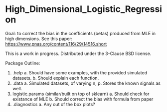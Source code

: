 # High_Dimensional_Logistic_Regression

Goal: to correct the bias in the coefficients (betas) produced from MLE in high dimensions.  See this paper: https://www.pnas.org/content/116/29/14516.short

This is a work in progress. Distributed under the 3-Clause BSD license.

Package Outline:

1. .help
      a. Should have some examples, with the provided simulated datasets.
      b. Should explain each function.
2. .data
      a. Simulated datasets, of varying n, p. Stores the known signals as well.
2. logistic.params (similar/built on top of sklearn)
      a. Should check for existance of MLE
      b. Should correct the bias with formula from paper
3. .diagnostics
      a. Any out of the box plots?

